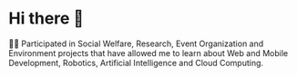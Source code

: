 # Hi there 👋

👨‍💻 Participated in Social Welfare, Research, Event Organization and Environment projects that have allowed me to learn about Web and Mobile Development, Robotics, Artificial Intelligence and Cloud Computing.
